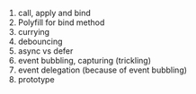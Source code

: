 1. call, apply and bind
2. Polyfill for bind method
3. currying
4. debouncing
5. async vs defer
6. event bubbling, capturing (trickling)
7. event delegation (because of event bubbling)
8. prototype
